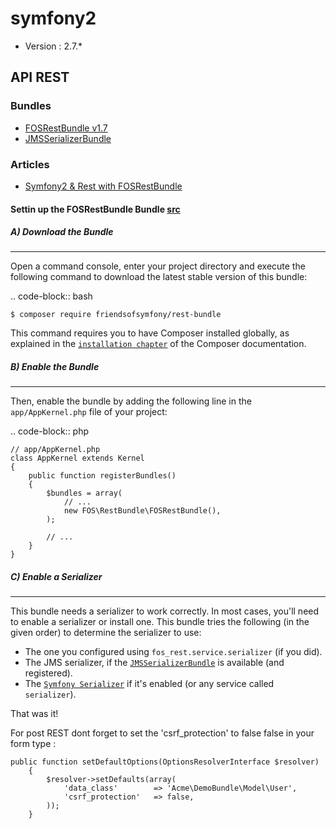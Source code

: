 # symfony2

* Version : 2.7.*


API REST
-----------------

### Bundles
- [FOSRestBundle v1.7](https://github.com/FriendsOfSymfony/FOSRestBundle/tree/1.7)
- [JMSSerializerBundle](https://github.com/schmittjoh/JMSSerializerBundle/tree/1.1.0)

### Articles
- [Symfony2 & Rest with FOSRestBundle](http://npmasters.com/2012/11/25/Symfony2-Rest-FOSRestBundle.html)

#### Settin up the FOSRestBundle Bundle [src](http://symfony.com/doc/master/bundles/FOSRestBundle/1-setting_up_the_bundle.html)


##### A) Download the Bundle
----------------------------

Open a command console, enter your project directory and execute the
following command to download the latest stable version of this bundle:

.. code-block:: bash

    $ composer require friendsofsymfony/rest-bundle

This command requires you to have Composer installed globally, as explained
in the [`installation chapter`](https://getcomposer.org/doc/00-intro.md) of the Composer documentation.

##### B) Enable the Bundle
--------------------

Then, enable the bundle by adding the following line in the ``app/AppKernel.php``
file of your project:

.. code-block:: php

    // app/AppKernel.php
    class AppKernel extends Kernel
    {
        public function registerBundles()
        {
            $bundles = array(
                // ...
                new FOS\RestBundle\FOSRestBundle(),
            );

            // ...
        }
    }

##### C) Enable a Serializer
----------------------

This bundle needs a serializer to work correctly. In most cases,
you'll need to enable a serializer or install one. This bundle tries
the following (in the given order) to determine the serializer to use:

- The one you configured using ``fos_rest.service.serializer`` (if you did).
- The JMS serializer, if the [`JMSSerializerBundle`](https://github.com/schmittjoh/JMSSerializerBundle) is available (and registered).
- The [`Symfony Serializer`](http://symfony.com/doc/current/cookbook/serializer.html) if it's enabled (or any service called ``serializer``).

That was it!


For post REST dont forget to set the 'csrf_protection' to false false in your form type :
```
public function setDefaultOptions(OptionsResolverInterface $resolver)
    {
        $resolver->setDefaults(array(
            'data_class'        => 'Acme\DemoBundle\Model\User',
            'csrf_protection'   => false,
        ));
    }
```    
